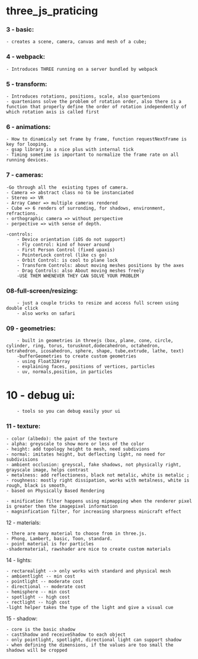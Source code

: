 # three_js_praticing

### 3 - basic:
    - creates a scene, camera, canvas and mesh of a cube;

### 4 - webpack:
    - Introduces THREE running on a server bundled by webpack


### 5 - transform:
    - Introduces rotations, positions, scale, also quartenions
    - quartenions solve the problem of rotation order, also there is a function that properly define the order of rotation independently of which rotation axis is called first

### 6 - animations:

    - How to dinamicaly set frame by frame, function requestNextFrame is key for looping.
    - gsap library is a nice plus with internal tick
    - Timing sometime is important to normalize the frame rate on all running devices.

### 7 - cameras:
    -Go through all the  existing types of camera.
    - Camera => abstract class no to be instanciated
    - Stereo => VR
    - Array Camer => multiple cameras rendered
    - Cube => 6 renders of surronding, for shadows, environment, refractions.
    - orthographic camera => without perspective
    - perpective => with sense of depth.
    
    -controls:
        - Device orientation (iOS do not support)
        - Fly control: kind of hover around
        - First Person Control (fixed upaxis)
        - PointerLock control (like cs go)
        - Orbit Control: is cool to plane lock
        - Transform Controls: about moving meshes positions by the axes
        - Drag Controls: also About moving meshes freely
        -USE THEM WHENEVER THEY CAN SOLVE YOUR PROBLEM

### 08-full-screen/resizing:
        - just a couple tricks to resize and access full screen using double click
        - also works on safari

### 09 - geometries:
        - built in geometries in threejs (box, plane, cone, circle, cylinder, ring, torus, torusknot,dodecahedron, octahedron, tetrahedron, icosahedron, sphere, shape, tube,extrude, lathe, text)
        -bufferGeometries to create custom geometries
        - using Float32Array
        - explaining faces, positions of vertices, particles
        - uv, normals,position, in particles

# 10 - debug ui:

        - tools so you can debug easily your ui

### 11 - texture:
    - color (albedo): the paint of the texture
    - alpha: greyscale to show more or less of the color
    - height: add topology height to mesh, need subdivions
    - normal: imitates height, but deflecting light, no need for subdivisions
    - ambient occlusion: greyscal, fake shadows, not physically right, grayscale image, helps contrast
    - metalness: add reflectioness, black not metalic, white is metalic ;
    - roughness: mostly right dissipation, works with metalness, white is rough, black is smooth, 
    - based on Physically Based Rendering
    
    - minification filter happens using mipmapping when the renderer pixel is greater then the imagepixel information
    - magninfication filter, for increasing sharpness minicraft effect

12 - materials:

    - there are many material to choose from in three.js.
    - Phong, Lambert, basic, Toon, standard.
    - point material is for particles
    -shadermaterial, rawshader are nice to create custom materials


14 - lights:

    - rectarealight --> only works with standard and physical mesh
    - ambientlight -- min cost
    - pointlight -- moderate cost
    - directional -- moderate cost
    - hemisphere -- min cost
    - spotlight -- high cost 
    - rectlight -- high cost
    -light helper takes the type of the light and give a visual cue

15 - shadow:

    - core is the basic shadow
    - castShadow and receiveShadow to each object
    - only pointlight, spotlight, directional light can support shadow
    - when defining the dimensions, if the values are too small the shadows will be cropped
